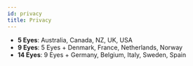 ```yaml
---
id: privacy
title: Privacy
---
```


- **5 Eyes**: Australia, Canada, NZ, UK, USA
- **9 Eyes**: 5 Eyes + Denmark, France, Netherlands, Norway
- **14 Eyes**: 9 Eyes + Germany, Belgium, Italy, Sweden, Spain
